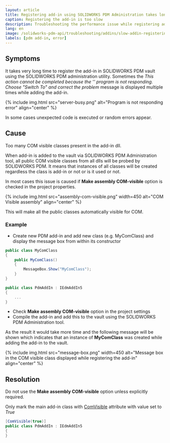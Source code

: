 ```yaml
---
layout: article
title: Registering add-in using SOLIDWORKS PDM Administration takes long time
caption: Registering the add-in is too slow
description: Troubleshooting the performance issue while registering add-in in SOLIDWORKS PDM administration utility.
lang: en
image: /solidworks-pdm-api/troubleshooting/addins/slow-addin-registering/server-busy.png
labels: [pdm add-in, error]
---
```

## Symptoms

It takes very long time to register the add-in in SOLIDWORKS PDM vault using the SOLIDWORKS PDM administration utility. Sometimes the *This action cannot be completed because the '' program is not responding. Choose "Switch To" and correct the problem* message is displayed multiple times while adding the add-in.

{% include img.html src="server-busy.png" alt="Program is not responding error" align="center" %}

In some cases unexpected code is executed or random errors appear.

## Cause

Too many COM visible classes present in the add-in dll.

When add-in is added to the vault via SOLIDWORKS PDM Administration tool, all public COM visible classes from all dlls will be probed by SOLIDWORKS PDM. It means that instances of all classes will be created regardless the class is add-in or not or is it used or not.

In most cases this issue is caused if **Make assembly COM-visible** option is checked in the project properties.

{% include img.html src="assembly-com-visible.png" width=450 alt="COM Visible assembly" align="center" %}

This will make all the public classes automatically visible for COM.

### Example

* Create new PDM add-in and add new class (e.g. MyComClass) and display the message box from within its constructor

~~~cs
public class MyComClass
{
    public MyComClass()
    {
        MessageBox.Show("MyComClass");
    }
}

public class PdmAddIn : IEdmAddIn5
{
    ...
}
~~~

* Check **Make assembly COM-visible** option in the project settings
* Compile the add-in and add this to the vault using the SOLIDWORKS PDM Administration tool.

As the result it would take more time and the following message will be shown which indicates that an instance of **MyComClass** was created while adding the add-in to the vault.

{% include img.html src="message-box.png" width=450 alt="Message box in the COM visible class displayed while registering the add-in" align="center" %}

## Resolution

Do not use the **Make assembly COM-visible** option unless explicitly required.

Only mark the main add-in class with [ComVisible](https://docs.microsoft.com/en-us/dotnet/api/system.runtime.interopservices.comvisibleattribute) attribute with value set to *True*

~~~cs
[ComVisible(true)]
public class PdmAddIn : IEdmAddIn5
{
}
~~~
